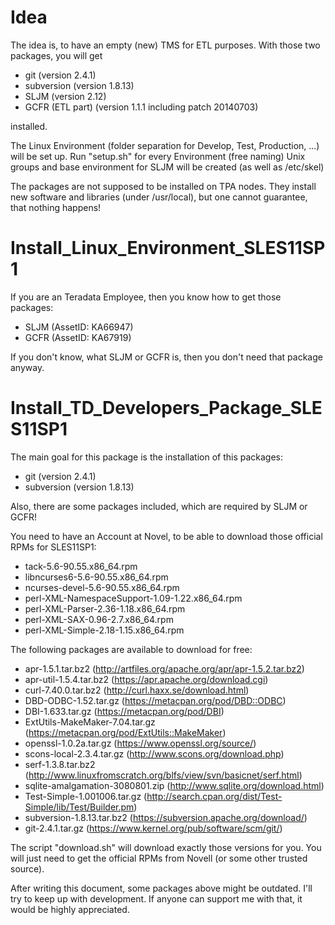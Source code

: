 Idea
====
The idea is, to have an empty (new) TMS for ETL purposes.
With those two packages, you will get

* git (version 2.4.1)
* subversion (version 1.8.13)
* SLJM (version 2.12)
* GCFR (ETL part) (version 1.1.1 including patch 20140703)

installed.

The Linux Environment (folder separation for Develop, Test, Production, ...)
will be set up. Run "setup.sh" for every Environment (free naming)
Unix groups and base environment for SLJM will be created (as well as /etc/skel)

The packages are not supposed to be installed on TPA nodes.
They install new software and libraries (under /usr/local), but one cannot
guarantee, that nothing happens!

Install_Linux_Environment_SLES11SP1
===================================
If you are an Teradata Employee, then you know how to get those packages:

* SLJM (AssetID: KA66947)
* GCFR (AssetID: KA67919)

If you don't know, what SLJM or GCFR is, then you don't need that package anyway.

Install_TD_Developers_Package_SLES11SP1
=======================================
The main goal for this package is the installation of this packages:

* git (version 2.4.1)
* subversion (version 1.8.13)

Also, there are some packages included, which are required by SLJM or GCFR!

You need to have an Account at Novel, to be able to download those official RPMs for SLES11SP1:

* tack-5.6-90.55.x86_64.rpm
* libncurses6-5.6-90.55.x86_64.rpm
* ncurses-devel-5.6-90.55.x86_64.rpm
* perl-XML-NamespaceSupport-1.09-1.22.x86_64.rpm
* perl-XML-Parser-2.36-1.18.x86_64.rpm
* perl-XML-SAX-0.96-2.7.x86_64.rpm
* perl-XML-Simple-2.18-1.15.x86_64.rpm

The following packages are available to download for free:

* apr-1.5.1.tar.bz2 (http://artfiles.org/apache.org/apr/apr-1.5.2.tar.bz2)
* apr-util-1.5.4.tar.bz2 (https://apr.apache.org/download.cgi)
* curl-7.40.0.tar.bz2 (http://curl.haxx.se/download.html)
* DBD-ODBC-1.52.tar.gz (https://metacpan.org/pod/DBD::ODBC)
* DBI-1.633.tar.gz (https://metacpan.org/pod/DBI)
* ExtUtils-MakeMaker-7.04.tar.gz (https://metacpan.org/pod/ExtUtils::MakeMaker)
* openssl-1.0.2a.tar.gz (https://www.openssl.org/source/)
* scons-local-2.3.4.tar.gz (http://www.scons.org/download.php)
* serf-1.3.8.tar.bz2 (http://www.linuxfromscratch.org/blfs/view/svn/basicnet/serf.html)
* sqlite-amalgamation-3080801.zip (http://www.sqlite.org/download.html)
* Test-Simple-1.001006.tar.gz (http://search.cpan.org/dist/Test-Simple/lib/Test/Builder.pm)
* subversion-1.8.13.tar.bz2 (https://subversion.apache.org/download/)
* git-2.4.1.tar.gz (https://www.kernel.org/pub/software/scm/git/)

The script "download.sh" will download exactly those versions for you. You will just need to get the
official RPMs from Novell (or some other trusted source).

After writing this document, some packages above might be outdated.
I'll try to keep up with development. If anyone can support me with that, it would be highly appreciated.
